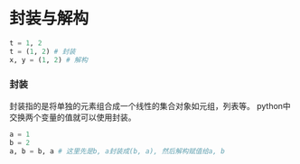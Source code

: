 # 封装与解构
``` python
t = 1, 2
t = (1, 2) # 封装
x, y = (1, 2) # 解构
```
###  封装
封装指的是将单独的元素组合成一个线性的集合对象如元组，列表等。 python中交换两个变量的值就可以使用封装。
``` python
a = 1
b = 2
a, b = b, a # 这里先是b, a封装成(b, a), 然后解构赋值给a, b
```
### 
<!--stackedit_data:
eyJoaXN0b3J5IjpbLTE4MDIwMTgwNTAsOTYyNTMzMDg5LC0yOD
I0MjUxNDUsMTA1ODY4NzYwMywtMjM5MTQ2MjI0XX0=
-->